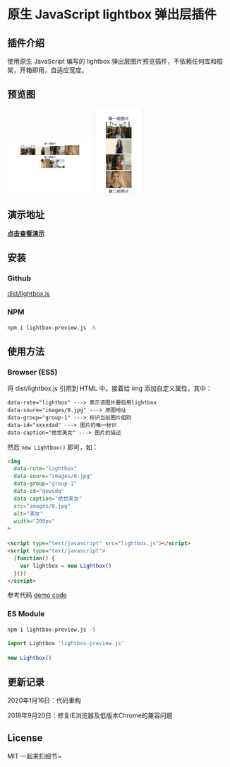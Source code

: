 # 原生 JavaScript lightbox 弹出层插件

## 插件介绍

使用原生 JavaScript 编写的 lightbox 弹出层图片预览插件，不依赖任何库和框架，开箱即用，自适应宽度。

## 预览图

![preimg1](demo/images/preimg2.gif)
![preimg1](demo/images/preimg1.gif)

## 演示地址

**[点击查看演示](http://tflin.com/demo/lightbox/)**

## 安装

### Github

[dist/lightbox.js](https://github.com/tflins/lightbox/blob/master/dist/lightbox.js)

### NPM

```bash
npm i lightbox-preview.js -S
```

## 使用方法

### Browser (ES5)

将 dist/lightbox.js 引用到 HTML 中。接着给 img 添加自定义属性，其中：

```txt
data-rote="lightbox" ---> 表示该图片要启用lightbox
data-soure="images/0.jpg" ---> 原图地址
data-group="group-1" ---> 标识当前图片组别
data-id="xxxxdad" ---> 图片的唯一标识
data-caption="绝世美女" ---> 图片的描述
```

然后 ```new Lightbox()``` 即可，如：

```html
<img
  data-rote="lightbox"
  data-soure="images/0.jpg"
  data-group="group-1"
  data-id="qewsdq"
  data-caption="绝世美女"
  src="images/0.jpg"
  alt="美女"
  width="200px"
>

<script type="text/javascript" src="lightbox.js"></script>
<script type="text/javascript">
  (function() {
    var lightbox = new Lightbox()
  }())
</script>
```

参考代码 [demo code](https://github.com/tflins/lightbox/blob/master/demo/index.html)

### ES Module

```bash
npm i lightbox-preview.js -S
```

```js
import Lightbox 'lightbox-preview.js'

new Lightbox()
```

## 更新记录

2020年1月16日：代码重构

2018年9月20日：修复IE浏览器及低版本Chrome的兼容问题

## License

MIT 一起来扣细节~
